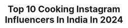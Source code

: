---
title: Top 10 Cooking Instagram Influencers In India In 2024
description: >-
  Find top cooking Instagram influencers in India in 2024. Most popular hashtags: #foodie #foodporn #foodgasm #homemade.
platform: Instagram
hits: 729
text_top: Discover the best Instagram influencers on inBeat.
text_bottom: inBeat holds 729 Instagram influencers like this in India for you to collaborate.
profiles:
  - username: "ramanokram"
    fullname: >-
      Raman okram
    bio: >-
      Cooking 🇮🇳 @ramanoeats ramanosfood@gmail.com For collaborations @wearelit_official raman@wearelit.co ORDER YOUR CHILI OILS HERE ⬇️
    location: "India"
    followers: 237791
    engagement: 533
    commentsToLikes: 0.011287
    id: ck8t49v2v5zow0j78aodcf7mw
    verified: false
    hashtags: "#ramen, #pasta, #easyrecipes, #chillioil"
  - username: "pratscorner"
    fullname: >-
      Prat's Corner
    bio: >-
      Passionate about Cooking, Food Photography and Travelling From Kerala🌴🏘️ to Bangalore 🏢 Working 👩‍💻 Wife to a foodie💏
    location: "India"
    followers: 17030
    engagement: 2358
    commentsToLikes: 0.082257
    id: ck8t9fa50nvgu0j78myguu2n9
    verified: false
    hashtags: "#oonu, #thaninaadan, #recipereels, #keralafoodie"
  - username: "tillotamashome"
    fullname: >-
      Tillotama Shome
    bio: >-
      Actor. Reading and cooking my way through trouble. Artist representative: Akshay@exceedworld.co.in Brand collaborations: ankita@exceedworld.co.in
    location: "India"
    followers: 162376
    engagement: 365
    commentsToLikes: 0.018351
    id: ck15prleazb0z0i193tsqhud4
    verified: true
    hashtags: "#bollywood, #kolkata, #areyouready, #lakm"
  - username: "bingelife"
    fullname: >-
      Pratiksha Jaiswal
    bio: >-
      बिंजलाईफ Either I’m cooking or travelling ✨ Currently telling stories of #mahabaleshwar Featured in Midday & many more. #bingelife
    location: "India"
    followers: 137349
    engagement: 348
    commentsToLikes: 0.014093
    id: ck0vxps3s03v40i19q1kdnicn
    verified: false
    hashtags: "#monsoon, #maharashtra, #mahabaleshwar, #foodgasm"
  - username: "foodblogonhomecooking"
    fullname: >-
      Sonali Jain
    bio: >-
      Odisha ➡️Raipur📍 Eating is necessities but cooking is an art♥️ Foodblog @simpy_jain #purevegetarian DM for paid collaboration
    location: "India"
    followers: 181891
    engagement: 308
    commentsToLikes: 0.015239
    id: ck8sxb0wxgqhz0j78kwxxmee5
    verified: false
    hashtags: "#streetfoodindia, #desikhana, #mumbai, #indianfood"
  - username: "papare_thebeautyofsmallthings"
    fullname: >-
      Papare 🍴 Mirela Andoni
    bio: >-
      TV Chef&TV presenter #Instafood #cfarekashtepia @tring_albania Cooking editor-Receta në 2 minuta 📫DM for collaboration
    location: "India"
    followers: 54066
    engagement: 123
    commentsToLikes: 0.027923
    id: ckap6jyl5g5ys0i78nnuhw8l4
    verified: false
    hashtags: "#gatimetradicionale, #receta, #keepitsimple, #kullure"
  - username: "baebornfoodie"
    fullname: >-
      Devanshi verma
    bio: >-
      Indore 📍 Content Creator || Software Engineer✨ Food nerd who loves cooking Dm/Email for business enquiries
    location: "India"
    followers: 23331
    engagement: 120
    commentsToLikes: 0.010209
    id: ck13b1e07t7nn0i19hrhdefyn
    verified: false
    hashtags: "#womenempowerment, #dessert, #eveningsnacks, #trendingaudio"
  - username: "lovelaughmirch"
    fullname: >-
      Nisha Vedi Pawar | Indian Food + Culture
    bio: >-
      Indian Cooking + Culture through storytelling. Mom to @littlemirchi 👧🏻🌶 Ft in: @nbcnews @parents @hgtv @insider @nordstrom 💌 lovelaughmirch@gmail.com
    location: "India"
    followers: 50113
    engagement: 97
    commentsToLikes: 0.067578
    id: ckrd0zbtucj060j23wnahds1d
    verified: false
    hashtags: "#visitflorida, #matarani, #lidobeach, #diwali"
  - username: "hebbars.kitchen"
    fullname: >-
      Hebbar's Kitchen
    bio: >-
      Food blogger, vegetarian recipes, indian cuisines. Get drool-worthy recipes and learn to cook. Happy cooking!
    location: "India"
    followers: 3864241
    engagement: 3
    commentsToLikes: 0.008104
    id: ck0tz8s4upixu0i193azbpb1k
    verified: true
    hashtags: ""
  - username: "ink_mypassport"
    fullname: >-
      Prachi Gupta
    bio: >-
      Ink that leaves more than just impressions #inkmypassport 61 #stamps, countless #stories Follow @talksaucytome for my world travel inspired cooking!
    location: "India"
    followers: 8107
    engagement: 471
    commentsToLikes: 0.086564
    id: ck0w4gucgyhzs0i19m0gaudt7
    verified: false
    hashtags: "#incredibleindia, #inkmypassport, #manali, #weekend"
---